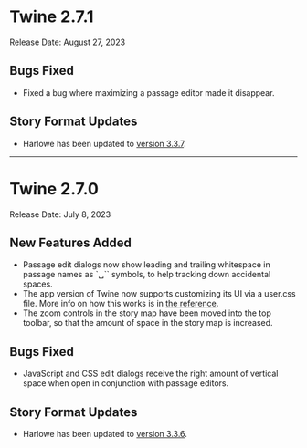 # Twine 2.7.1

Release Date: August 27, 2023

## Bugs Fixed

- Fixed a bug where maximizing a passage editor made it disappear.

## Story Format Updates

- Harlowe has been updated to [version
  3.3.7](https://twine2.neocities.org/#section_changes).

---

# Twine 2.7.0

Release Date: July 8, 2023

## New Features Added

- Passage edit dialogs now show leading and trailing whitespace in passage names
  as `␣`` symbols, to help tracking down accidental spaces.
- The app version of Twine now supports customizing its UI via a user.css file.
  More info on how this works is in [the
  reference](https://twinery.org/reference/en/customizing/advanced.html).
- The zoom controls in the story map have been moved into the top toolbar, so
  that the amount of space in the story map is increased.

## Bugs Fixed

- JavaScript and CSS edit dialogs receive the right amount of vertical space
  when open in conjunction with passage editors.

## Story Format Updates

- Harlowe has been updated to [version
  3.3.6](https://twine2.neocities.org/#section_changes).
